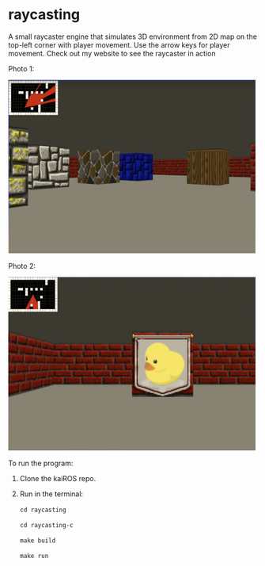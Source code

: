 # raycasting

A small raycaster engine that simulates 3D environment from 2D map on the top-left corner with player movement. Use the arrow keys for player movement.
Check out my website to see the raycaster in action

Photo 1: 

<img src="https://github.com/zhishan03/raycasting/blob/main/pic1.png" alt="alt text" width="500" height="350">

Photo 2:

<img src="https://github.com/zhishan03/raycasting/blob/main/pic2.png" alt="alt text" width="500" height="350">

To run the program:
1. Clone the kaiROS repo.
2. Run in the terminal:

    `cd raycasting`
    
    `cd raycasting-c`

   `make build`
   
   `make run`
